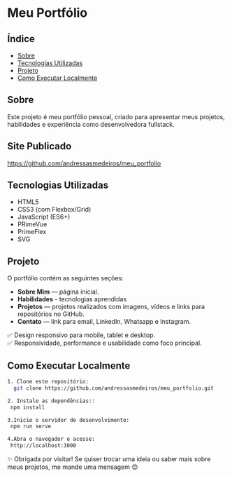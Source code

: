 # Meu Portfólio

## Índice
- [Sobre](#sobre)
- [Tecnologias Utilizadas](#tecnologias-utilizadas)
- [Projeto](#projeto)
- [Como Executar Localmente](#como-executar-localmente)

## <a id="sobre"></a>Sobre

Este projeto é meu portfólio pessoal, criado para apresentar meus projetos, habilidades e experiência como desenvolvedora fullstack.

## <a id="tecnologias-utilizadas"></a>Site Publicado
https://github.com/andressasmedeiros/meu_portfolio

## <a id="tecnologias-utilizadas"></a>Tecnologias Utilizadas

- HTML5  
- CSS3 (com Flexbox/Grid)  
- JavaScript (ES6+)  
- PRimeVue
- PrimeFlex
- SVG  

## <a id="projeto"></a>Projeto

O portfólio contém as seguintes seções:
 
- **Sobre Mim** — página inicial.
- **Habilidades** - tecnologias aprendidas
- **Projetos** — projetos realizados com imagens, vídeos e links para repositórios no GitHub.  
- **Contato** — link para email, LinkedIn, Whatsapp e Instagram.  

✅ Design responsivo para mobile, tablet e desktop.  
✅ Responsividade, performance e usabilidade como foco principal.

## <a id="como-executar-localmente"></a>Como Executar Localmente

 ```bash
1. Clone este repositório:  
   git clone https://github.com/andressasmedeiros/meu_portfolio.git

2. Instale as dependências::
  npm install

3.Inicie o servidor de desenvolvimento:
  npm run serve

4.Abra o navegador e acesse:
  http://localhost:3000
```

✨ Obrigada por visitar! Se quiser trocar uma ideia ou saber mais sobre meus projetos, me mande uma mensagem 😊
